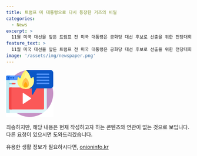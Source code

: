 ```yaml
---
title: 트럼프 미 대통령으로 다시 등장한 거즈의 비밀
categories:
  - News
excerpt: >
  11월 미국 대선을 앞둔 트럼프 전 미국 대통령은 공화당 대선 후보로 선출을 위한 전당대회에 참석했습니다. 피격 사건 이후 처음 공개된 이번 행사는 대관식 분위기 속에서 열렸고, 트럼프 전 대통령의 강인한 이미지와 경쟁자인 조 바이든 대통령의 정치적 위기에 대한 기대감이 높아졌습니다. 트럼프 전 대통령은 귀에 거즈를 한 채 참석자들의 환호를 받으며 고마움을 표현하고, 찬조 연설을 듣는 등 활발한 활동을 펼쳤습니다. 또한, 찬조 연설자들에게 피격 사건과 관련해 발언을 변경하지 말 것을 권고한 것으로 전해졌습니다. 이와 함께 전당대회 주변에서는 보안 조치가 강화된 가운데 반(反)트럼프 진영의 시위가 이뤄졌습니다. #미국 #미국대선 #트럼프피격 #전당대회 #공화당
feature_text: >
  11월 미국 대선을 앞둔 트럼프 전 미국 대통령은 공화당 대선 후보로 선출을 위한 전당대회에 참석했습니다. 피격 사건 이후 처음 공개된 이번 행사는 대관식 분위기 속에서 열렸고, 트럼프 전 대통령의 강인한 이미지와 경쟁자인 조 바이든 대통령의 정치적 위기에 대한 기대감이 높아졌습니다. 트럼프 전 대통령은 귀에 거즈를 한 채 참석자들의 환호를 받으며 고마움을 표현하고, 찬조 연설을 듣는 등 활발한 활동을 펼쳤습니다. 또한, 찬조 연설자들에게 피격 사건과 관련해 발언을 변경하지 말 것을 권고한 것으로 전해졌습니다. 이와 함께 전당대회 주변에서는 보안 조치가 강화된 가운데 반(反)트럼프 진영의 시위가 이뤄졌습니다. #미국 #미국대선 #트럼프피격 #전당대회 #공화당
image: '/assets/img/newspaper.png'
---
```


<p><img src="/assets/img/news.png" alt="rentncar 속보" /></p>

<p>죄송하지만, 해당 내용은 현재 작성하고자 하는 콘텐츠와 연관이 없는 것으로 보입니다. 다른 요청이 있으시면 도와드리겠습니다.</p>
유용한 생활 정보가 필요하시다면, <a href="https://onioninfo.kr" rel="dofollow">onioninfo.kr</a>


